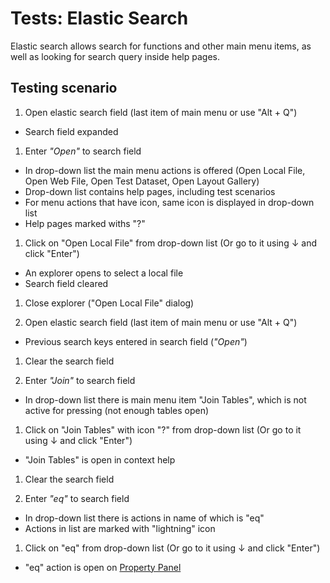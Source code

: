 <!-- TITLE: Tests: Elastic search -->
<!-- SUBTITLE: -->

# Tests: Elastic Search

Elastic search allows search for functions and other main menu items, as well as looking for search query inside help
pages.

## Testing scenario

1. Open elastic search field (last item of main menu or use "Alt + Q")

* Search field expanded

1. Enter *"Open"* to search field

* In drop-down list the main menu actions is offered (Open Local File, Open Web File, Open Test Dataset, Open Layout
  Gallery)
* Drop-down list contains help pages, including test scenarios
* For menu actions that have icon, same icon is displayed in drop-down list
* Help pages marked withs "?"

1. Click on "Open Local File" from drop-down list (Or go to it using ↓ and click "Enter")

* An explorer opens to select a local file
* Search field cleared

1. Close explorer ("Open Local File" dialog)

1. Open elastic search field (last item of main menu or use "Alt + Q")

* Previous search keys entered in search field (*"Open"*)

1. Clear the search field

1. Enter *"Join"* to search field

* In drop-down list there is main menu item "Join Tables", which is not active for pressing (not enough tables open)

1. Click on "Join Tables" with icon "?" from drop-down list (Or go to it using ↓ and click "Enter")

* "Join Tables" is open in context help

1. Clear the search field

1. Enter *"eq"* to search field

* In drop-down list there is actions in name of which is "eq"
* Actions in list are marked with "lightning" icon

1. Click on "eq" from drop-down list (Or go to it using ↓ and click "Enter")

* "eq" action is open on [Property Panel](../overview/navigation.md#properties)
